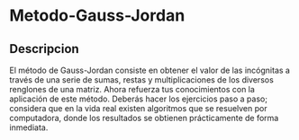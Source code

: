 # Metodo-Gauss-Jordan

## Descripcion

El método de Gauss-Jordan consiste en obtener el valor de las incógnitas a través de una serie de sumas, restas y multiplicaciones de los diversos renglones de una matriz. Ahora refuerza tus conocimientos con la aplicación de este método. Deberás hacer los ejercicios paso a paso; considera que en la vida real existen algoritmos que se resuelven por computadora, donde los resultados se obtienen prácticamente de forma inmediata.


